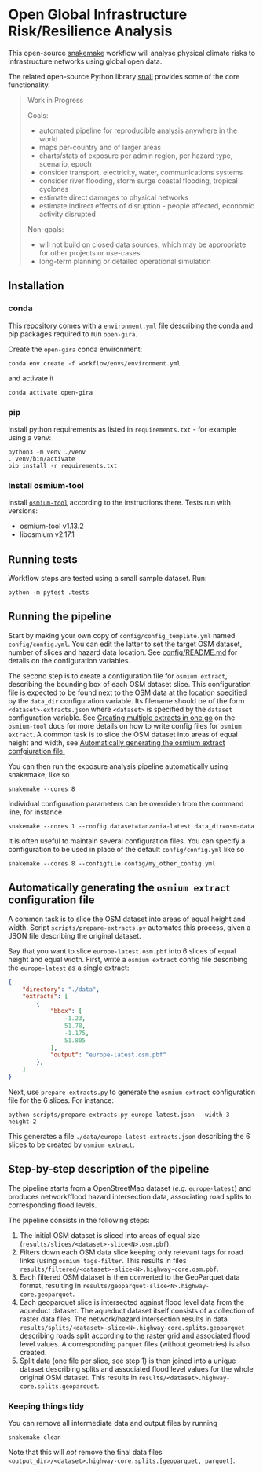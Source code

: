 # Open Global Infrastructure Risk/Resilience Analysis

This open-source [snakemake](https://snakemake.readthedocs.io/en/stable/) workflow will 
analyse physical climate risks to infrastructure networks using global open data. 

The related open-source Python library [snail](https://github.com/nismod/snail) provides
some of the core functionality.

> Work in Progress
>
> Goals: 
> - automated pipeline for reproducible analysis anywhere in the world
> - maps per-country and of larger areas
> - charts/stats of exposure per admin region, per hazard type, scenario, epoch
> - consider transport, electricity, water, communications systems
> - consider river flooding, storm surge coastal flooding, tropical cyclones
> - estimate direct damages to physical networks
> - estimate indirect effects of disruption - people affected, economic activity disrupted
>
> Non-goals:
> - will not build on closed data sources, which may be appropriate for other projects or use-cases
> - long-term planning or detailed operational simulation

## Installation

### conda

This repository comes with a `environment.yml` file describing the conda and pip packages required to run `open-gira`.

Create the `open-gira` conda environment:
```
conda env create -f workflow/envs/environment.yml
```
and activate it
```
conda activate open-gira
```

### pip

Install python requirements as listed in `requirements.txt` - for
example using a venv:

```
python3 -m venv ./venv
. venv/bin/activate
pip install -r requirements.txt
```

### Install osmium-tool

Install [`osmium-tool`](https://osmcode.org/osmium-tool/manual.html) according to the
instructions there. Tests run with versions:
- osmium-tool v1.13.2
- libosmium v2.17.1

## Running tests

Workflow steps are tested using a small sample dataset. Run:

```
python -m pytest .tests
```


## Running the pipeline

Start by making your own copy of `config/config_template.yml` named
`config/config.yml`. You can edit the latter to set the target OSM
dataset, number of slices and hazard data location. See
[config/README.md](https://github.com/nismod/open-gira/blob/main/config/README.md)
for details on the configuration variables.

The second step is to create a configuration file for `osmium
extract`, describing the bounding box of each OSM dataset slice.  This
configuration file is expected to be found next to the OSM data at the
location specified by the `data_dir` configuration variable. Its
filename should be of the form `<dataset>-extracts.json` where
`<dataset>` is specified by the `dataset` configuration variable. See
[Creating multiple extracts in one
go](https://osmcode.org/osmium-tool/manual.html#creating-geographic-extracts)
on the `osmium-tool` docs for more details on how to write config
files for `osmium extract`. A common task is to slice the OSM dataset
into areas of equal height and width, see [Automatically generating
the osmium extract confgiuration
file.](https://github.com/nismod/open-gira/tree/update_readme#step-by-step-description-of-the-pipeline)

You can then run the exposure analysis pipeline automatically using
snakemake, like so

```
snakemake --cores 8
```

Individual configuration parameters can be overriden from the command
line, for instance

```
snakemake --cores 1 --config dataset=tanzania-latest data_dir=osm-data
```

It is often useful to maintain several configuration files. You can
specify a configuration to be used in place of the default
`config/config.yml` like so

```
snakemake --cores 8 --configfile config/my_other_config.yml
```
## Automatically generating the `osmium extract` configuration file

A common task is to slice the OSM dataset into areas of equal height
and width. Script `scripts/prepare-extracts.py` automates this
process, given a JSON file describing the original dataset. 

Say that you want to slice `europe-latest.osm.pbf` into 6 slices of equal
height and equal width. First, write a `osmium extract` config file
describing the `europe-latest` as a single extract:

```json
{
    "directory": "./data",
    "extracts": [
        {
            "bbox": [
                -1.23,
                51.78,
                -1.175,
                51.805
            ],
            "output": "europe-latest.osm.pbf"
        },
	]
}
```

Next, use `prepare-extracts.py` to generate the `osmium extract`
configuration file for the 6 slices. For instance:

```
python scripts/prepare-extracts.py europe-latest.json --width 3 --height 2
```

This generates a file `./data/europe-latest-extracts.json` describing
the 6 slices to be created by `osmium extract`.

## Step-by-step description of the pipeline

The pipeline starts from a OpenStreetMap dataset (_e.g._
`europe-latest`) and produces network/flood hazard intersection data,
associating road splits to corresponding flood levels.

The pipeline consists in the following steps:

1. The initial OSM dataset is sliced into areas of equal size
   (`results/slices/<dataset>-slice<N>.osm.pbf`).
2. Filters down each OSM data slice keeping only relevant tags for road links
   (using `osmium tags-filter`. This results in files
   `results/filtered/<dataset>-slice<N>.highway-core.osm.pbf`.
3. Each filtered OSM dataset is then converted to the GeoParquet data format,
   resulting in `results/geoparquet-slice<N>.highway-core.geoparquet`.
4. Each geoparquet slice is intersected against flood level data from the
   aqueduct dataset. The aqueduct dataset itself consists of a collection of
   raster data files. The network/hazard intersection results in data
   `results/splits/<dataset>-slice<N>.highway-core.splits.geoparquet` describing
   roads split according to the raster grid and associated flood level values.
   A corresponding `parquet` files (without geometries) is also created.
5. Split data (one file per slice, see step 1) is then joined into a unique
   dataset describing splits and associated flood level values for the whole
   original OSM dataset. This results in
   `results/<dataset>.highway-core.splits.geoparquet`.

### Keeping things tidy

You can remove all intermediate data and output files by running

```
snakemake clean
```

Note that this will *not* remove the final data files
`<output_dir>/<dataset>.highway-core.splits.[geoparquet, parquet]`.
